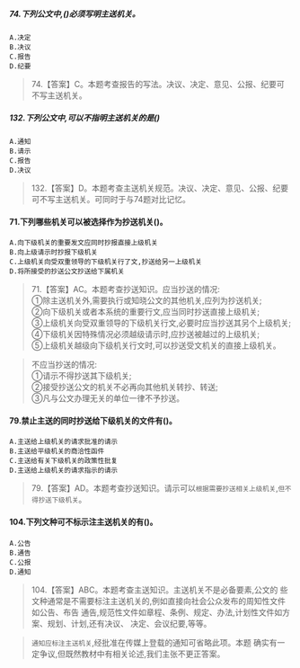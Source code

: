 ##### 74.下列公文中,()必须写明主送机关。
    A.决定
    B.决议
    C.报告
    D.纪要
    
>   74.【答案】C。本题考查报告的写法。决议、决定、意见、公报、纪要可
    不写主送机关。

##### 132.下列公文中,可以不指明主送机关的是()
    A.通知
    B.请示
    C.报告
    D.决议
>   132.【答案】D。本题考查主送机关规范。决议、决定、意见、公报、纪要
    可不写主送机关。可同时于与74题对比记忆。

#### 71.下列哪些机关可以被选择作为抄送机关()。
    A.向下级机关的重要发文应同时抄报直接上级机关
    B.向上级请示时抄报下级机关
    C.上级机关向受双重领导的下级机关行了文,抄送给另一上级机关
    D.将所接受的抄送公文抄送给下属机关
    
>   71.【答案】AC。本题考查抄送知识。应当抄送的情况:<br>
①除主送机关外,需要执行或知晓公文的其他机关,应列为抄送机关;<br>
②向下级机关或者本系统的重要行文,应当同时抄送直接上级机关;<br>
③上级机关向受双重领导的下级机关行文,必要时应当抄送其另个上级机关;<br>
④下级机关因特殊情况必须越级请示时,应抄送被越过的上级机关;<br>
⑤上级机关越级向下级机关行文时,可以抄送受文机关的直接上级机关。<br>

>   不应当抄送的情况:<br>
①请示不得抄送其下级机关;<br>
②接受抄送公文的机关不必再向其他机关转抄、转送;<br>
③凡与公文办理无关的单位一律不予抄送。<br>    

#### 79.禁止主送的同时抄送给下级机关的文件有()。
    A.主送给上级机关的请求批准的请示
    B.主送给平级机关的商洽性函件
    C.主送给有关下级机关的政策性批复
    D.主送给上级机关的请求指示的请示

>   79.【答案】AD。本题考查抄送知识。请示可以`根据需要抄送相关上级机关`,`但不得抄送下级机关`。


#### 104.下列文种可不标示注主送机关的有()。
    A.公告
    B.通告
    C.公报
    D.通知

>   104.【答案】ABC。本题考查主送知识。主送机关不是必备要素,公文的
些文种通常是不需要标注主送机关的,例如直接向社会公众发布的周知性文件如公告、布告
通告,规范性文件如章程、条例、规定、办法,计划性文件如方案、规划、计划,还有决议、
决定、会议纪要,等等。

>   `通知应标注主送机关`,经批准在传媒上登载的通知可省略此项。本题
确实有一定争议,但既然教材中有相关论述,我们主张不更正答案。   
